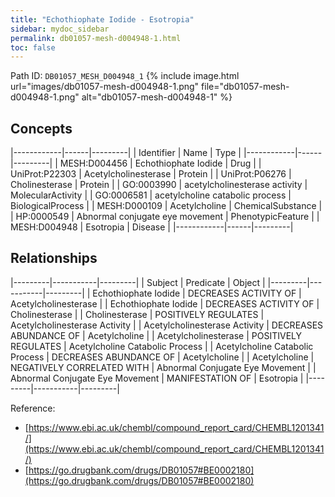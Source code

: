 ```yaml
---
title: "Echothiophate Iodide - Esotropia"
sidebar: mydoc_sidebar
permalink: db01057-mesh-d004948-1.html
toc: false 
---
```



Path ID: `DB01057_MESH_D004948_1`
{% include image.html url="images/db01057-mesh-d004948-1.png" file="db01057-mesh-d004948-1.png" alt="db01057-mesh-d004948-1" %}

## Concepts

|------------|------|---------|
| Identifier | Name | Type    |
|------------|------|---------|
| MESH:D004456 | Echothiophate Iodide | Drug |
| UniProt:P22303 | Acetylcholinesterase | Protein |
| UniProt:P06276 | Cholinesterase | Protein |
| GO:0003990 | acetylcholinesterase activity | MolecularActivity |
| GO:0006581 | acetylcholine catabolic process | BiologicalProcess |
| MESH:D000109 | Acetylcholine | ChemicalSubstance |
| HP:0000549 | Abnormal conjugate eye movement | PhenotypicFeature |
| MESH:D004948 | Esotropia | Disease |
|------------|------|---------|

## Relationships

|---------|-----------|---------|
| Subject | Predicate | Object  |
|---------|-----------|---------|
| Echothiophate Iodide | DECREASES ACTIVITY OF | Acetylcholinesterase |
| Echothiophate Iodide | DECREASES ACTIVITY OF | Cholinesterase |
| Cholinesterase | POSITIVELY REGULATES | Acetylcholinesterase Activity |
| Acetylcholinesterase Activity | DECREASES ABUNDANCE OF | Acetylcholine |
| Acetylcholinesterase | POSITIVELY REGULATES | Acetylcholine Catabolic Process |
| Acetylcholine Catabolic Process | DECREASES ABUNDANCE OF | Acetylcholine |
| Acetylcholine | NEGATIVELY CORRELATED WITH | Abnormal Conjugate Eye Movement |
| Abnormal Conjugate Eye Movement | MANIFESTATION OF | Esotropia |
|---------|-----------|---------|

Reference: 
  - [https://www.ebi.ac.uk/chembl/compound_report_card/CHEMBL1201341/](https://www.ebi.ac.uk/chembl/compound_report_card/CHEMBL1201341/)
  - [https://go.drugbank.com/drugs/DB01057#BE0002180](https://go.drugbank.com/drugs/DB01057#BE0002180)
